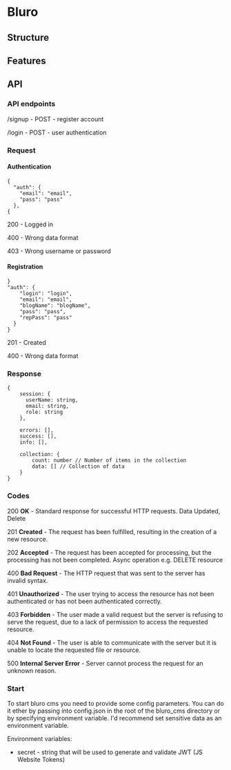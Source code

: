 # Bluro

## Structure

## Features

## API

### API endpoints

/signup - POST - register account

/login - POST - user authentication

### Request

#### Authentication

```
{
  "auth": {
    "email": "email",
    "pass": "pass"
  },
{
```

200 - Logged in

400 - Wrong data format

403 - Wrong username or password

#### Registration

```
}
"auth": {
    "login": "login",
    "email": "email",
    "blogName": "blogName",
    "pass": "pass",
    "repPass": "pass"
  }
}
```

201 - Created

400 - Wrong data format

### Response

```
{
    session: {
      userName: string,
      email: string,
      role: string
    },

    errors: [],
    success: [],
    info: [],

    collection: {
        count: number // Number of items in the collection
        data: [] // Collection of data
    }
}
```

### Codes

200 **OK** - Standard response for successful HTTP requests. Data Updated, Delete

201 **Created** - The request has been fulfilled, resulting in the creation of a new resource.

202 **Accepted** - The request has been accepted for processing, but the processing has not been completed. Async operation e.g. DELETE resource

400 **Bad Request** - The HTTP request that was sent to the server has invalid syntax.

401 **Unauthorized** - The user trying to access the resource has not been authenticated or has not been authenticated correctly.

403 **Forbidden** - The user made a valid request but the server is refusing to serve the request, due to a lack of permission to access the requested resource.

404 **Not Found** - The user is able to communicate with the server but it is unable to locate the requested file or resource.

500 **Internal Server Error** - Server cannot process the request for an unknown reason.

### Start

To start bluro cms you need to provide some config parameters. You can do it ether by passing into config.json in the root of the bluro_cms directory or by specifying environment variable. I'd recommend set sensitive data as an environment variable.

Environment variables:

-   secret - string that will be used to generate and validate JWT (JS Website Tokens)
